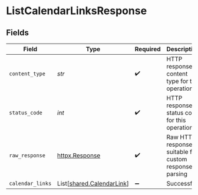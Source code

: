 # ListCalendarLinksResponse


## Fields

| Field                                                            | Type                                                             | Required                                                         | Description                                                      |
| ---------------------------------------------------------------- | ---------------------------------------------------------------- | ---------------------------------------------------------------- | ---------------------------------------------------------------- |
| `content_type`                                                   | *str*                                                            | :heavy_check_mark:                                               | HTTP response content type for this operation                    |
| `status_code`                                                    | *int*                                                            | :heavy_check_mark:                                               | HTTP response status code for this operation                     |
| `raw_response`                                                   | [httpx.Response](https://www.python-httpx.org/api/#response)     | :heavy_check_mark:                                               | Raw HTTP response; suitable for custom response parsing          |
| `calendar_links`                                                 | List[[shared.CalendarLink](../../models/shared/calendarlink.md)] | :heavy_minus_sign:                                               | Successful                                                       |